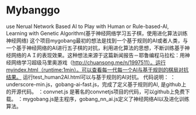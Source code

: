 # Mybanggo
use Nerual Network Based AI to Play with Human or Rule-based-AI, Learning with Genetic Algorithm(基于神经网络学习五子棋，使用进化算法训练神经网络)
这个项目mygobang最初的想法是找到一个基于规则的AI或者人类，与一个基于神经网络的AI进行五子棋的对抗，利用进化算法的思想，不断训练基于神经网络的ＡＩ的表现效果。这种想法来源于这篇新闻报告－耶鲁编程马拉松：用神经网络学习超级马里奥游戏（http://chuansong.me/n/1997511）。运行myindex.html（runtime:1min）。可以查看每一代每一个AI与基于规则的棋局对抗结果。
运行test_human2AI.html可以与基于规则的AI对抗。
代码说明：
               ：underscore-min.js，gobang-ai-fast.js，完成了定义基于规则的AI, 是github上的开源代码。
                ：convnet.js 是著名的convnetjs项目的代码，可以github上免费下载。
               ：mygobang.js是主程序，gobang_nn_ai.js定义了神经网络AI以及进化训练算法。  
